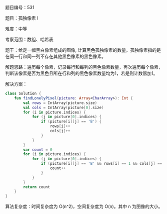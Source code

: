 题目编号：531

题目：孤独像素 I

难度：中等

考察范围：数组、哈希表

题干：给定一幅黑白像素组成的图像, 计算黑色孤独像素的数量。孤独像素指的是在同一行和同一列不存在其他黑色像素的黑色像素。

解题思路：遍历每个像素，记录每行和每列的黑色像素数量，再次遍历每个像素，判断该像素是否为黑色且所在行和列的黑色像素数量均为1，若是则计数器加1。

解决方案：

```kotlin
class Solution {
    fun findLonelyPixel(picture: Array<CharArray>): Int {
        val rows = IntArray(picture.size)
        val cols = IntArray(picture[0].size)
        for (i in picture.indices) {
            for (j in picture[0].indices) {
                if (picture[i][j] == 'B') {
                    rows[i]++
                    cols[j]++
                }
            }
        }
        var count = 0
        for (i in picture.indices) {
            for (j in picture[0].indices) {
                if (picture[i][j] == 'B' && rows[i] == 1 && cols[j] == 1) {
                    count++
                }
            }
        }
        return count
    }
}
```

算法复杂度：时间复杂度为 O(n^2)，空间复杂度为 O(n)。其中 n 为图像的大小。